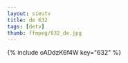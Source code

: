 ```yaml
--- 
layout: sieutv
title: de 632
tags: [detv]
thumb: ffmpeg/632_de.jpg
---
```

{% include oADdzK6f4W key="632" %} 
